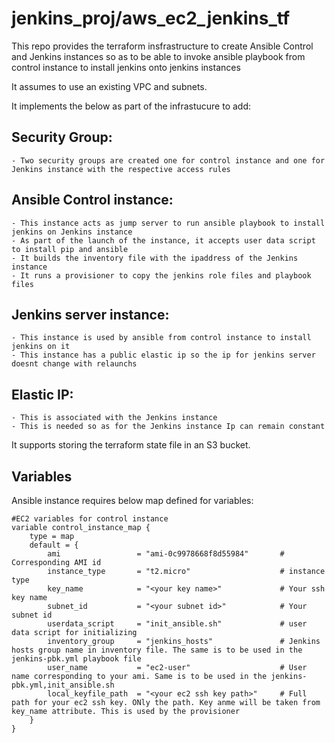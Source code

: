 # jenkins_proj/aws_ec2_jenkins_tf
This repo provides the terraform insfrastructure to create Ansible Control and Jenkins instances so as to be able to invoke ansible playbook from control instance to install jenkins onto jenkins instances

It assumes to use an existing VPC and subnets.

It implements the below as part of the infrastucure to add:
## Security Group: 
    - Two security groups are created one for control instance and one for Jenkins instance with the respective access rules

## Ansible Control instance:
    - This instance acts as jump server to run ansible playbook to install jenkins on Jenkins instance
    - As part of the launch of the instance, it accepts user data script to install pip and ansible
    - It builds the inventory file with the ipaddress of the Jenkins instance
    - It runs a provisioner to copy the jenkins role files and playbook files

## Jenkins server instance:
    - This instance is used by ansible from control instance to install jenkins on it
    - This instance has a public elastic ip so the ip for jenkins server doesnt change with relaunchs

## Elastic IP:
    - This is associated with the Jenkins instance
    - This is needed so as for the Jenkins instance Ip can remain constant

It supports storing the terraform state file in an S3 bucket.

## Variables
Ansible instance requires below map defined for variables:

```
#EC2 variables for control instance
variable control_instance_map {
    type = map
    default = {
        ami                 = "ami-0c9978668f8d55984"       # Corresponding AMI id
        instance_type       = "t2.micro"                    # instance type
        key_name            = "<your key name>"             # Your ssh key name
        subnet_id           = "<your subnet id>"            # Your subnet id
        userdata_script     = "init_ansible.sh"             # user data script for initializing
        inventory_group     = "jenkins_hosts"               # Jenkins hosts group name in inventory file. The same is to be used in the jenkins-pbk.yml playbook file
        user_name           = "ec2-user"                    # User name corresponding to your ami. Same is to be used in the jenkins-pbk.yml,init_ansible.sh
        local_keyfile_path  = "<your ec2 ssh key path>"     # Full path for your ec2 ssh key. ONly the path. Key anme will be taken from key_name attribute. This is used by the provisioner
    }
}

